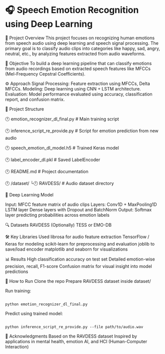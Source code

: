 # 🎧 Speech Emotion Recognition using Deep Learning


📌 Project Overview
This project focuses on recognizing human emotions from speech audio using deep learning and speech signal processing. The primary goal is to classify audio clips into categories like happy, sad, angry, neutral, etc., by analyzing features extracted from audio waveforms.




🎯 Objective
To build a deep learning pipeline that can classify emotions from audio recordings based on extracted speech features like MFCCs (Mel-Frequency Cepstral Coefficients).




⚙️ Approach
Signal Processing: Feature extraction using MFCCs, Delta MFCCs.
Modeling: Deep learning using CNN + LSTM architecture.
Evaluation: Model performance evaluated using accuracy, classification report, and confusion matrix.




📁 Project Structure

🕛 emotion_recognizer_dl_final.py        # Main training script

🕛 inference_script_re_provide.py        # Script for emotion prediction from new audio

🕛 speech_emotion_dl_model.h5            # Trained Keras model

🕛 label_encoder_dl.pkl                  # Saved LabelEncoder

🕛 README.md                             # Project documentation

🕛 /dataset/
    └🕛 RAVDESS/                          # Audio dataset directory





🧠 Deep Learning Model

Input: MFCC feature matrix of audio clips
Layers:
Conv1D + MaxPooling1D
LSTM layer
Dense layers with Dropout and BatchNorm
Output: Softmax layer predicting probabilities across emotion labels



🔍 Datasets
RAVDESS
(Optionally) TESS or EMO-DB



🛠️ Key Libraries Used
librosa for audio feature extraction
TensorFlow / Keras for modeling
scikit-learn for preprocessing and evaluation
joblib to save/load encoder
matplotlib and seaborn for visualizations



📊 Results
High classification accuracy on test set
Detailed emotion-wise precision, recall, F1-score
Confusion matrix for visual insight into model predictions



🚀 How to Run
Clone the repo
Prepare RAVDESS dataset inside dataset/

Run training:
```

python emotion_recognizer_dl_final.py
```
Predict using trained model:
```

python inference_script_re_provide.py --file path/to/audio.wav
```



🙌 Acknowledgments
Based on the RAVDESS dataset
Inspired by applications in mental health, emotion AI, and HCI (Human-Computer Interaction)
